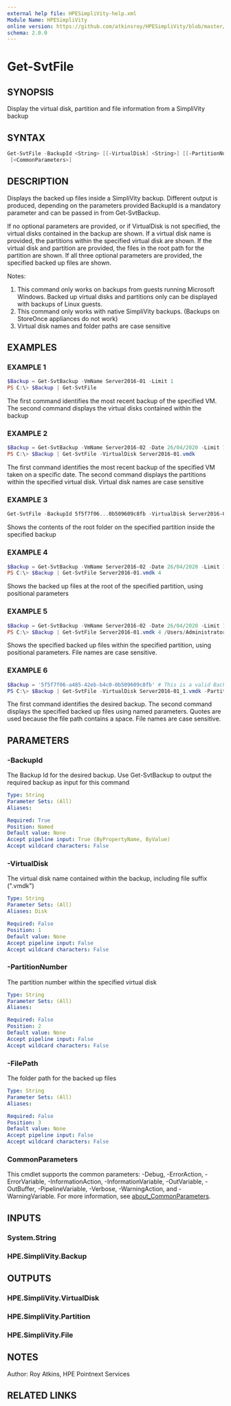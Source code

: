 ```yaml
---
external help file: HPESimpliVity-help.xml
Module Name: HPESimpliVity
online version: https://github.com/atkinsroy/HPESimpliVity/blob/master/docs/Get-SvtDatastoreComputeNode.md
schema: 2.0.0
---
```


# Get-SvtFile

## SYNOPSIS

Display the virtual disk, partition and file information from a SimpliVity backup

## SYNTAX

```PowerShell
Get-SvtFile -BackupId <String> [[-VirtualDisk] <String>] [[-PartitionNumber] <String>] [[-FilePath] <String>]
 [<CommonParameters>]
```

## DESCRIPTION

Displays the backed up files inside a SimpliVity backup. Different output is produced, depending on the parameters provided BackupId is a mandatory parameter and can be passed in from Get-SvtBackup.

If no optional parameters are provided, or if VirtualDisk is not specified, the virtual disks contained in the backup are shown. If a virtual disk name is provided, the partitions within the specified virtual disk are shown.
If the virtual disk and partition are provided, the files in the root path for the partition are shown. If all three optional parameters are provided, the specified backed up files are shown.

Notes:

1. This command only works on backups from guests running Microsoft Windows. Backed up virtual disks and partitions only can be displayed with backups of Linux guests.
2. This command only works with native SimpliVity backups. (Backups on StoreOnce appliances do not work)
3. Virtual disk names and folder paths are case sensitive

## EXAMPLES

### EXAMPLE 1

```PowerShell
$Backup = Get-SvtBackup -VmName Server2016-01 -Limit 1
PS C:\> $Backup | Get-SvtFile
```

The first command identifies the most recent backup of the specified VM.
The second command displays the virtual disks contained within the backup

### EXAMPLE 2

```PowerShell
$Backup = Get-SvtBackup -VmName Server2016-02 -Date 26/04/2020 -Limit 1
PS C:\> $Backup | Get-SvtFile -VirtualDisk Server2016-01.vmdk
```

The first command identifies the most recent backup of the specified VM taken on a specific date. The second command displays the partitions within the specified virtual disk. Virtual disk names are case sensitive

### EXAMPLE 3

```PowerShell
Get-SvtFile -BackupId 5f5f7f06...0b509609c8fb -VirtualDisk Server2016-01.vmdk -PartitionNumber 4
```

Shows the contents of the root folder on the specified partition inside the specified backup

### EXAMPLE 4

```PowerShell
$Backup = Get-SvtBackup -VmName Server2016-02 -Date 26/04/2020 -Limit 1
PS C:\> $Backup | Get-SvtFile Server2016-01.vmdk 4
```

Shows the backed up files at the root of the specified partition, using positional parameters

### EXAMPLE 5

```PowerShell
$Backup = Get-SvtBackup -VmName Server2016-02 -Date 26/04/2020 -Limit 1
PS C:\> $Backup | Get-SvtFile Server2016-01.vmdk 4 /Users/Administrator/Documents
```

Shows the specified backed up files within the specified partition, using positional parameters. File names are case sensitive.

### EXAMPLE 6

```PowerShell
$Backup = '5f5f7f06-a485-42eb-b4c0-0b509609c8fb' # This is a valid Backup ID
PS C:\> $Backup | Get-SvtFile -VirtualDisk Server2016-01_1.vmdk -PartitionNumber 2 -FilePath '/Log Files'
```

The first command identifies the desired backup. The second command displays the specified backed up files using named parameters. Quotes are used because the file path contains a space. File names are case sensitive.

## PARAMETERS

### -BackupId

The Backup Id for the desired backup. Use Get-SvtBackup to output the required backup as input for this command

```yaml
Type: String
Parameter Sets: (All)
Aliases:

Required: True
Position: Named
Default value: None
Accept pipeline input: True (ByPropertyName, ByValue)
Accept wildcard characters: False
```

### -VirtualDisk

The virtual disk name contained within the backup, including file suffix (".vmdk")

```yaml
Type: String
Parameter Sets: (All)
Aliases: Disk

Required: False
Position: 1
Default value: None
Accept pipeline input: False
Accept wildcard characters: False
```

### -PartitionNumber

The partition number within the specified virtual disk

```yaml
Type: String
Parameter Sets: (All)
Aliases:

Required: False
Position: 2
Default value: None
Accept pipeline input: False
Accept wildcard characters: False
```

### -FilePath

The folder path for the backed up files

```yaml
Type: String
Parameter Sets: (All)
Aliases:

Required: False
Position: 3
Default value: None
Accept pipeline input: False
Accept wildcard characters: False
```

### CommonParameters

This cmdlet supports the common parameters: -Debug, -ErrorAction, -ErrorVariable, -InformationAction, -InformationVariable, -OutVariable, -OutBuffer, -PipelineVariable, -Verbose, -WarningAction, and -WarningVariable. For more information, see [about_CommonParameters](http://go.microsoft.com/fwlink/?LinkID=113216).

## INPUTS

### System.String

### HPE.SimpliVity.Backup

## OUTPUTS

### HPE.SimpliVity.VirtualDisk

### HPE.SimpliVity.Partition

### HPE.SimpliVity.File

## NOTES

Author: Roy Atkins, HPE Pointnext Services

## RELATED LINKS
